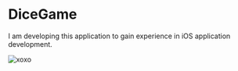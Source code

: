 # DiceGame

I am developing this application to gain experience in iOS application development.

![xoxo](https://user-images.githubusercontent.com/49749125/130789035-b71f3dfa-9484-4478-b096-7d2b2f03d7e2.png)


